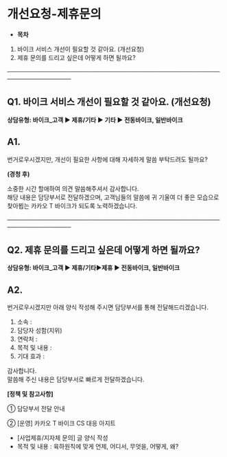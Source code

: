 # 개선요청-제휴문의

* **목차**

1. 바이크 서비스 개선이 필요할 것 같아요. (개선요청)
2. 제휴 문의를 드리고 싶은데 어떻게 하면 될까요?

─────────────────────────────────────────────────────────────────

**Q1.** **바이크 서비스 개선이 필요할 것 같아요. (개선요청)**
-----------------------------------------

**상담유형: **바이크\_고객 ▶ 제휴/기타** **▶** **기타 ▶ 전동바이크, 일반바이크****

**A1.**
-------

번거로우시겠지만, 개선이 필요한 사항에 대해 자세하게 말씀 부탁드려도 될까요?

**(경청 후)**

소중한 시간 할애하여 의견 말씀해주셔서 감사합니다.  
해당 내용은 담당부서로 전달하겠으며, 고객님들의 말씀에 귀 기울여 더 좋은 모습으로 찾아뵙는 카카오 T 바이크가 되도록 노력하겠습니다.

─────────────────────────────────────────────────────────────────

**Q2. 제휴 문의를 드리고 싶은데 어떻게 하면 될까요?**
----------------------------------

**상담유형: **바이크\_고객 ▶ 제휴/기타****▶****제휴 ▶ 전동바이크, 일반바이크****

**A2.**
-------

번거로우시겠지만 아래 양식 작성해 주시면 담당부서를 통해 전달해드리겠습니다.  
  
1. 소속 :  
2. 담당자 성함(지위)  
3. 연락처 :   
4. 목적 및 내용 :  
5. 기대 효과 :  
  
감사합니다.  
말씀해 주신 내용은 담당부서로 빠르게 전달하겠습니다.

**[정책 및 참고사항]**

① 담당부서 전달 안내

② [운영] 카카오 T 바이크 CS 대응 아지트

* [사업제휴/지자체 문의] 글 양식 작성
* 목적 및 내용 : 육하원칙에 맞게 언제, 어디서, 무엇을, 어떻게, 왜?